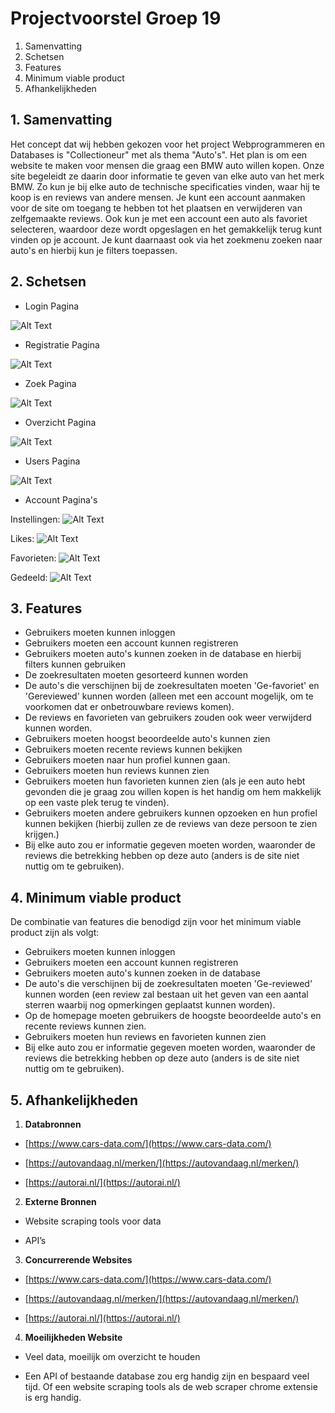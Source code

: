 # Projectvoorstel Groep 19
 1. Samenvatting
 2. Schetsen
 3. Features
 4. Minimum viable product
 5. Afhankelijkheden

##  1. Samenvatting
Het concept dat wij hebben gekozen voor het project Webprogrammeren en Databases is "Collectioneur" met als thema "Auto's". Het plan is om een website te maken voor mensen die graag een BMW auto willen kopen. Onze site begeleidt ze daarin door informatie te geven van elke auto van het merk BMW. Zo kun je bij elke auto de technische specificaties vinden, waar hij te koop is en reviews van andere mensen. Je kunt een account aanmaken voor de site om toegang te hebben tot het plaatsen en verwijderen van zelfgemaakte reviews. Ook kun je met een account een auto als favoriet selecteren, waardoor deze wordt opgeslagen en het gemakkelijk terug kunt vinden op je account. Je kunt daarnaast ook via het zoekmenu zoeken naar auto's en hierbij kun je filters toepassen.

 ## 2. Schetsen
 

 - Login Pagina
 
 ![Alt Text](https://user-images.githubusercontent.com/46563305/50993867-f6797a00-151a-11e9-9373-4f1c05da84d8.png)
 - Registratie Pagina
 
 ![Alt Text](https://user-images.githubusercontent.com/46563305/50993870-f7121080-151a-11e9-91cf-3ebd66b161ca.png)
 - Zoek Pagina
 
 ![Alt Text](https://user-images.githubusercontent.com/46563305/50993873-f7aaa700-151a-11e9-8af8-d0cbd6cd318e.png)
 - Overzicht Pagina
 
 ![Alt Text](https://user-images.githubusercontent.com/46563305/50993869-f7121080-151a-11e9-8d16-bc055f647401.png)
 - Users Pagina
 
 ![Alt Text](https://user-images.githubusercontent.com/46563305/50993872-f7121080-151a-11e9-9035-7f48e41c76e2.png)
 - Account Pagina's
 
 Instellingen: 
 ![Alt Text](https://user-images.githubusercontent.com/46563305/50993865-f6797a00-151a-11e9-94a3-5b20e2e26238.png)
 
 Likes: 
 ![Alt Text](https://user-images.githubusercontent.com/46563305/50993866-f6797a00-151a-11e9-87d5-428a922d17fe.png)
 
 Favorieten: 
 ![Alt Text](https://user-images.githubusercontent.com/46563305/50993863-f6797a00-151a-11e9-9163-6dc7195cccf3.png)
 
 Gedeeld: 
 ![Alt Text](https://user-images.githubusercontent.com/46563305/50993864-f6797a00-151a-11e9-9633-bf43d260868e.png)
 ## 3. Features

 - Gebruikers moeten kunnen inloggen
 - Gebruikers moeten een account kunnen registreren
 - Gebruikers moeten auto's kunnen zoeken in de database en hierbij filters kunnen gebruiken
 - De zoekresultaten moeten gesorteerd kunnen worden
 - De auto's die verschijnen bij de zoekresultaten moeten 'Ge-favoriet' en 'Gereviewed' kunnen worden (alleen met een account mogelijk, om te voorkomen dat er onbetrouwbare reviews komen).
 - De reviews en favorieten van gebruikers zouden ook weer verwijderd kunnen worden.
 - Gebruikers moeten hoogst beoordeelde auto's kunnen zien
 - Gebruikers moeten recente reviews kunnen bekijken
 - Gebruikers moeten naar hun profiel kunnen gaan.
 - Gebruikers moeten hun reviews kunnen zien
 - Gebruikers moeten hun favorieten kunnen zien (als je een auto hebt gevonden die je graag zou willen kopen is het handig om hem makkelijk op een vaste plek terug te vinden).
 - Gebruikers moeten andere gebruikers kunnen opzoeken en hun profiel kunnen bekijken (hierbij zullen ze de reviews van deze persoon te zien krijgen.)
 - Bij elke auto zou er informatie gegeven moeten worden, waaronder de reviews die betrekking hebben op deze auto (anders is de site niet nuttig om te gebruiken).

 ## 4. Minimum viable product
De combinatie van features die benodigd zijn voor het minimum viable product zijn als volgt:
 - Gebruikers moeten kunnen inloggen
 - Gebruikers moeten een account kunnen registreren
 - Gebruikers moeten auto's kunnen zoeken in de database 
 - De auto's die verschijnen bij de zoekresultaten moeten 'Ge-reviewed' kunnen worden (een review zal bestaan uit het geven van een aantal sterren waarbij nog opmerkingen geplaatst kunnen worden).
 - Op de homepage moeten gebruikers de hoogste beoordeelde auto's en recente reviews kunnen zien. 
 - Gebruikers moeten hun reviews en favorieten kunnen zien
 - Bij elke auto zou er informatie gegeven moeten worden, waaronder de reviews die betrekking hebben op deze auto (anders is de site niet nuttig om te gebruiken). 


 ## 5. Afhankelijkheden
 

 1. **Databronnen**
 -   [https://www.cars-data.com/](https://www.cars-data.com/)
    
-   [https://autovandaag.nl/merken/](https://autovandaag.nl/merken/)
    
-   [https://autorai.nl/](https://autorai.nl/)
 2. **Externe Bronnen**
-   Website scraping tools voor data
    
-   API’s
 3. **Concurrerende Websites**
 -   [https://www.cars-data.com/](https://www.cars-data.com/)
    
-   [https://autovandaag.nl/merken/](https://autovandaag.nl/merken/)
    
-   [https://autorai.nl/](https://autorai.nl/)
 4. **Moeilijkheden Website**
 -   Veel data, moeilijk om overzicht te houden
    
-   Een API of bestaande database zou erg handig zijn en bespaard veel tijd. Of een website scraping tools als de web scraper chrome extensie is erg handig.
